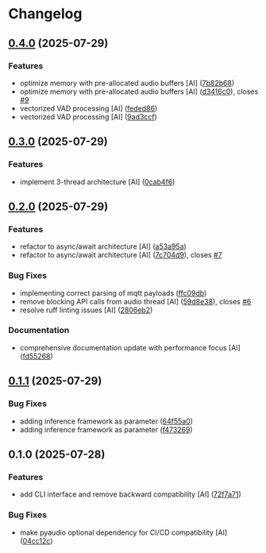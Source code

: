 # Changelog

## [0.4.0](https://github.com/stkr22/private-assistant-comms-satellite-py/compare/v0.3.0...v0.4.0) (2025-07-29)


### Features

* optimize memory with pre-allocated audio buffers [AI] ([7b82b68](https://github.com/stkr22/private-assistant-comms-satellite-py/commit/7b82b682fafe5dcbc158a0ca19f9563b51a3db7e))
* optimize memory with pre-allocated audio buffers [AI] ([d3416c0](https://github.com/stkr22/private-assistant-comms-satellite-py/commit/d3416c006e8c8a122d385191a8ea0b249caa4d17)), closes [#9](https://github.com/stkr22/private-assistant-comms-satellite-py/issues/9)
* vectorized VAD processing [AI] ([feded86](https://github.com/stkr22/private-assistant-comms-satellite-py/commit/feded86df892a1400f6de36bdf6e78231a661484))
* vectorized VAD processing [AI] ([9ad3ccf](https://github.com/stkr22/private-assistant-comms-satellite-py/commit/9ad3ccf0ad6a38609a7a5016fb9c4770e48f02fb))

## [0.3.0](https://github.com/stkr22/private-assistant-comms-satellite-py/compare/v0.2.0...v0.3.0) (2025-07-29)


### Features

* implement 3-thread architecture [AI] ([0cab4f6](https://github.com/stkr22/private-assistant-comms-satellite-py/commit/0cab4f648348621c9d96ae87d0aa61d967841d13))

## [0.2.0](https://github.com/stkr22/private-assistant-comms-satellite-py/compare/v0.1.1...v0.2.0) (2025-07-29)


### Features

* refactor to async/await architecture [AI] ([a53a95a](https://github.com/stkr22/private-assistant-comms-satellite-py/commit/a53a95ad3800d05d44da1a8ae9c03d2776457f8d))
* refactor to async/await architecture [AI] ([7c704d9](https://github.com/stkr22/private-assistant-comms-satellite-py/commit/7c704d9b13e48ca209ac5b4b4e4c65c25286408a)), closes [#7](https://github.com/stkr22/private-assistant-comms-satellite-py/issues/7)


### Bug Fixes

* implementing correct parsing of mqtt payloads ([ffc09db](https://github.com/stkr22/private-assistant-comms-satellite-py/commit/ffc09db9f2ef647e6279d663d54e69dbf10706c8))
* remove blocking API calls from audio thread [AI] ([59d8e38](https://github.com/stkr22/private-assistant-comms-satellite-py/commit/59d8e38795058cd9cce66d95a1b02af3380ecfbb)), closes [#6](https://github.com/stkr22/private-assistant-comms-satellite-py/issues/6)
* resolve ruff linting issues [AI] ([2806eb2](https://github.com/stkr22/private-assistant-comms-satellite-py/commit/2806eb2f51c1fdcf02492239befd7db93a317b8f))


### Documentation

* comprehensive documentation update with performance focus [AI] ([fd55268](https://github.com/stkr22/private-assistant-comms-satellite-py/commit/fd5526818635656c28ec31c6a2dd3787ca8b9a43))

## [0.1.1](https://github.com/stkr22/private-assistant-comms-satellite-py/compare/v0.1.0...v0.1.1) (2025-07-29)


### Bug Fixes

* adding inference framework as parameter ([64f55a0](https://github.com/stkr22/private-assistant-comms-satellite-py/commit/64f55a010dc49944db99ab4d8c49fb582e701452))
* adding inference framework as parameter ([f473269](https://github.com/stkr22/private-assistant-comms-satellite-py/commit/f4732692d67de9c5a7811426f9ec25976b5a19fc))

## 0.1.0 (2025-07-28)


### Features

* add CLI interface and remove backward compatibility [AI] ([72f7a71](https://github.com/stkr22/private-assistant-comms-satellite-py/commit/72f7a7113e55cf89ca92a3bc35db0e528e70bd51))


### Bug Fixes

* make pyaudio optional dependency for CI/CD compatibility [AI] ([04cc12c](https://github.com/stkr22/private-assistant-comms-satellite-py/commit/04cc12ce86aac005b2b78b9599b5124446c54946))
